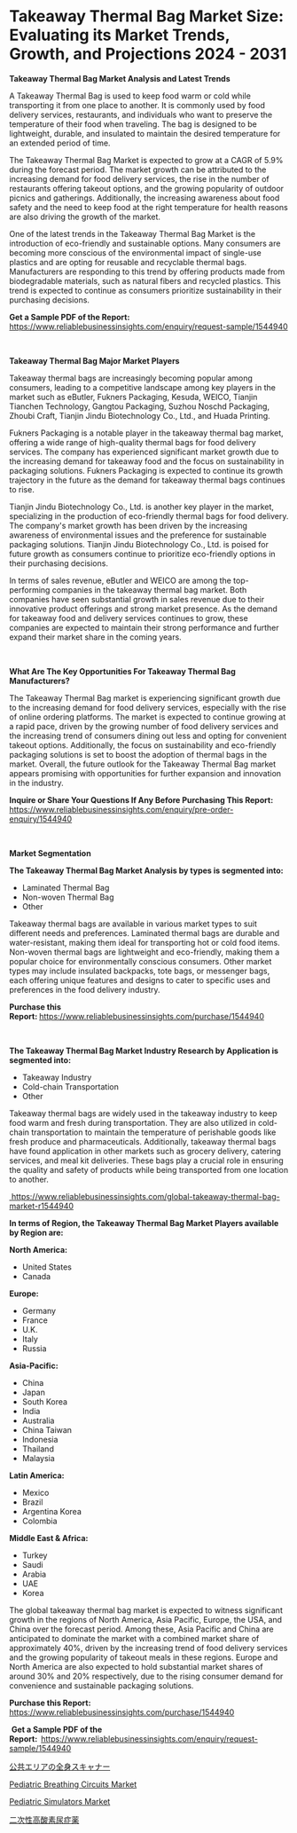 <p><h1>Takeaway Thermal Bag Market Size: Evaluating its Market Trends, Growth, and Projections 2024 - 2031</h1></p><p><strong>Takeaway Thermal Bag Market Analysis and Latest Trends</strong></p>
<p><p>A Takeaway Thermal Bag is used to keep food warm or cold while transporting it from one place to another. It is commonly used by food delivery services, restaurants, and individuals who want to preserve the temperature of their food when traveling. The bag is designed to be lightweight, durable, and insulated to maintain the desired temperature for an extended period of time.</p><p>The Takeaway Thermal Bag Market is expected to grow at a CAGR of 5.9% during the forecast period. The market growth can be attributed to the increasing demand for food delivery services, the rise in the number of restaurants offering takeout options, and the growing popularity of outdoor picnics and gatherings. Additionally, the increasing awareness about food safety and the need to keep food at the right temperature for health reasons are also driving the growth of the market.</p><p>One of the latest trends in the Takeaway Thermal Bag Market is the introduction of eco-friendly and sustainable options. Many consumers are becoming more conscious of the environmental impact of single-use plastics and are opting for reusable and recyclable thermal bags. Manufacturers are responding to this trend by offering products made from biodegradable materials, such as natural fibers and recycled plastics. This trend is expected to continue as consumers prioritize sustainability in their purchasing decisions.</p></p>
<p><strong>Get a Sample PDF of the Report:&nbsp;</strong> <a href="https://www.reliablebusinessinsights.com/enquiry/request-sample/1544940">https://www.reliablebusinessinsights.com/enquiry/request-sample/1544940</a></p>
<p>&nbsp;</p>
<p><strong>Takeaway Thermal Bag Major Market Players</strong></p>
<p><p>Takeaway thermal bags are increasingly becoming popular among consumers, leading to a competitive landscape among key players in the market such as eButler, Fukners Packaging, Kesuda, WEICO, Tianjin Tianchen Technology, Gangtou Packaging, Suzhou Noschd Packaging, Zhoubi Craft, Tianjin Jindu Biotechnology Co., Ltd., and Huada Printing.</p><p>Fukners Packaging is a notable player in the takeaway thermal bag market, offering a wide range of high-quality thermal bags for food delivery services. The company has experienced significant market growth due to the increasing demand for takeaway food and the focus on sustainability in packaging solutions. Fukners Packaging is expected to continue its growth trajectory in the future as the demand for takeaway thermal bags continues to rise.</p><p>Tianjin Jindu Biotechnology Co., Ltd. is another key player in the market, specializing in the production of eco-friendly thermal bags for food delivery. The company's market growth has been driven by the increasing awareness of environmental issues and the preference for sustainable packaging solutions. Tianjin Jindu Biotechnology Co., Ltd. is poised for future growth as consumers continue to prioritize eco-friendly options in their purchasing decisions.</p><p>In terms of sales revenue, eButler and WEICO are among the top-performing companies in the takeaway thermal bag market. Both companies have seen substantial growth in sales revenue due to their innovative product offerings and strong market presence. As the demand for takeaway food and delivery services continues to grow, these companies are expected to maintain their strong performance and further expand their market share in the coming years.</p></p>
<p>&nbsp;</p>
<p><strong>What Are The Key Opportunities For Takeaway Thermal Bag Manufacturers?</strong></p>
<p><p>The Takeaway Thermal Bag market is experiencing significant growth due to the increasing demand for food delivery services, especially with the rise of online ordering platforms. The market is expected to continue growing at a rapid pace, driven by the growing number of food delivery services and the increasing trend of consumers dining out less and opting for convenient takeout options. Additionally, the focus on sustainability and eco-friendly packaging solutions is set to boost the adoption of thermal bags in the market. Overall, the future outlook for the Takeaway Thermal Bag market appears promising with opportunities for further expansion and innovation in the industry.</p></p>
<p><strong>Inquire or Share Your Questions If Any Before Purchasing This Report:</strong> <a href="https://www.reliablebusinessinsights.com/enquiry/pre-order-enquiry/1544940">https://www.reliablebusinessinsights.com/enquiry/pre-order-enquiry/1544940</a></p>
<p>&nbsp;</p>
<p><strong>Market Segmentation</strong></p>
<p><strong>The Takeaway Thermal Bag Market Analysis by types is segmented into:</strong></p>
<p><ul><li>Laminated Thermal Bag</li><li>Non-woven Thermal Bag</li><li>Other</li></ul></p>
<p><p>Takeaway thermal bags are available in various market types to suit different needs and preferences. Laminated thermal bags are durable and water-resistant, making them ideal for transporting hot or cold food items. Non-woven thermal bags are lightweight and eco-friendly, making them a popular choice for environmentally conscious consumers. Other market types may include insulated backpacks, tote bags, or messenger bags, each offering unique features and designs to cater to specific uses and preferences in the food delivery industry.</p></p>
<p><strong>Purchase this Report:&nbsp;</strong><a href="https://www.reliablebusinessinsights.com/purchase/1544940">https://www.reliablebusinessinsights.com/purchase/1544940</a></p>
<p>&nbsp;</p>
<p><strong>The Takeaway Thermal Bag Market Industry Research by Application is segmented into:</strong></p>
<p><ul><li>Takeaway Industry</li><li>Cold-chain Transportation</li><li>Other</li></ul></p>
<p><p>Takeaway thermal bags are widely used in the takeaway industry to keep food warm and fresh during transportation. They are also utilized in cold-chain transportation to maintain the temperature of perishable goods like fresh produce and pharmaceuticals. Additionally, takeaway thermal bags have found application in other markets such as grocery delivery, catering services, and meal kit deliveries. These bags play a crucial role in ensuring the quality and safety of products while being transported from one location to another.</p></p>
<p><a href="https://www.reliablebusinessinsights.com/global-takeaway-thermal-bag-market-r1544940">&nbsp;https://www.reliablebusinessinsights.com/global-takeaway-thermal-bag-market-r1544940</a></p>
<p><strong>In terms of Region, the Takeaway Thermal Bag Market Players available by Region are:</strong></p>
<p>
    <p> <strong> North America: </strong>
        <ul>
            <li>United States</li>
            <li>Canada</li>
        </ul>
        </p> 
    <p> <strong> Europe: </strong>
        <ul>
            <li>Germany</li>
            <li>France</li>
            <li>U.K.</li>
            <li>Italy</li>
            <li>Russia</li>
        </ul>
        </p> 
    <p> <strong> Asia-Pacific: </strong>
        <ul>
            <li>China</li>
            <li>Japan</li>
            <li>South Korea</li>
            <li>India</li>
            <li>Australia</li>
            <li>China Taiwan</li>
            <li>Indonesia</li>
            <li>Thailand</li>
            <li>Malaysia</li>
        </ul>
        </p> 
    <p> <strong> Latin America: </strong>
        <ul>
            <li>Mexico</li>
            <li>Brazil</li>
            <li>Argentina Korea</li>
            <li>Colombia</li>
        </ul>
        </p> 
    <p> <strong> Middle East & Africa: </strong>
        <ul>
            <li>Turkey</li>
            <li>Saudi</li>
            <li>Arabia</li>
            <li>UAE</li>
            <li>Korea</li>
        </ul>
    </p>
    </p>
<p><p>The global takeaway thermal bag market is expected to witness significant growth in the regions of North America, Asia Pacific, Europe, the USA, and China over the forecast period. Among these, Asia Pacific and China are anticipated to dominate the market with a combined market share of approximately 40%, driven by the increasing trend of food delivery services and the growing popularity of takeout meals in these regions. Europe and North America are also expected to hold substantial market shares of around 30% and 20% respectively, due to the rising consumer demand for convenience and sustainable packaging solutions.</p></p>
<p><strong>Purchase this Report: </strong><a href="https://www.reliablebusinessinsights.com/purchase/1544940">https://www.reliablebusinessinsights.com/purchase/1544940</a></p>
<p>&nbsp;<strong>Get a Sample PDF of the Report:&nbsp;&nbsp;</strong><a href="https://www.reliablebusinessinsights.com/enquiry/request-sample/1544940">https://www.reliablebusinessinsights.com/enquiry/request-sample/1544940</a></p>
<p><strong></strong></p>
<p><p><a href="https://github.com/dathomson6534/Market-Research-Report-List-2/blob/main/3681145177027.md">公共エリアの全身スキャナー</a></p><p><a href="https://github.com/gikababa4/Market-Research-Report-List-1/blob/main/pediatric-breathing-circuits-market.md">Pediatric Breathing Circuits Market</a></p><p><a href="https://github.com/mabutironaldo/Market-Research-Report-List-5/blob/main/pediatric-simulators-market.md">Pediatric Simulators Market</a></p><p><a href="https://github.com/BoydYundt1/Market-Research-Report-List-2/blob/main/2259341177028.md">二次性高酸素尿症薬</a></p></p>